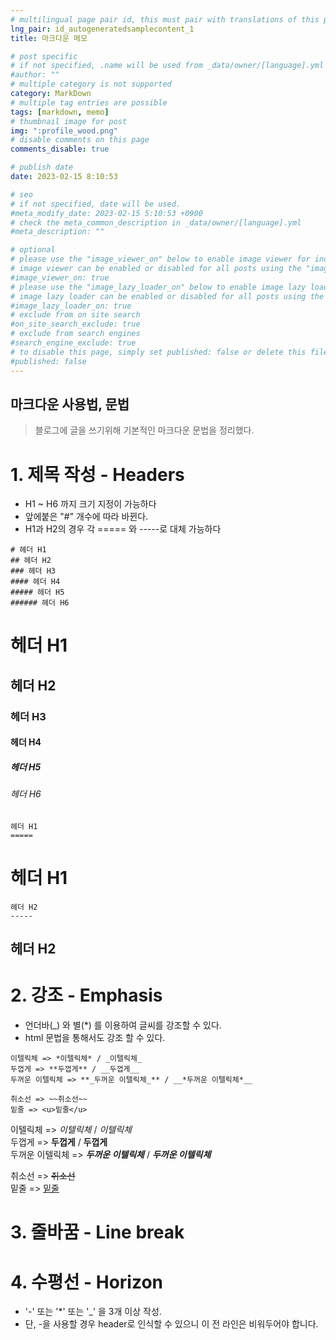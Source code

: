 ```yaml
---
# multilingual page pair id, this must pair with translations of this page. (This name must be unique)
lng_pair: id_autogeneratedsamplecontent_1
title: 마크다운 메모

# post specific
# if not specified, .name will be used from _data/owner/[language].yml
#author: ""
# multiple category is not supported
category: MarkDown
# multiple tag entries are possible
tags: [markdown, memo]
# thumbnail image for post
img: ":profile_wood.png"
# disable comments on this page
comments_disable: true

# publish date
date: 2023-02-15 8:10:53 

# seo
# if not specified, date will be used.
#meta_modify_date: 2023-02-15 5:10:53 +0900
# check the meta_common_description in _data/owner/[language].yml
#meta_description: ""

# optional
# please use the "image_viewer_on" below to enable image viewer for individual pages or posts (_posts/ or [language]/_posts folders).
# image viewer can be enabled or disabled for all posts using the "image_viewer_posts: true" setting in _data/conf/main.yml.
#image_viewer_on: true
# please use the "image_lazy_loader_on" below to enable image lazy loader for individual pages or posts (_posts/ or [language]/_posts folders).
# image lazy loader can be enabled or disabled for all posts using the "image_lazy_loader_posts: true" setting in _data/conf/main.yml.
#image_lazy_loader_on: true
# exclude from on site search
#on_site_search_exclude: true
# exclude from search engines
#search_engine_exclude: true
# to disable this page, simply set published: false or delete this file
#published: false
---
```


<!-- outline-start -->

마크다운 사용법, 문법
-------
>   블로그에 글을 쓰기위해 기본적인 마크다운 문법을 정리했다.
<!-- outline-end -->

# 1.  제목 작성 - Headers

 - H1 ~ H6 까지 크기 지정이 가능하다
 - 앞에붙은 "#" 개수에 따라 바뀐다.
 - H1과 H2의 경우 각 ===== 와 -----로 대체 가능하다

```
# 헤더 H1
## 헤더 H2
### 헤더 H3
#### 헤더 H4
##### 헤더 H5
###### 헤더 H6
```

# 헤더 H1
## 헤더 H2
### 헤더 H3
#### 헤더 H4
##### 헤더 H5
###### 헤더 H6
```
헤더 H1
=====
```

헤더 H1
=====
```
헤더 H2
-----
```

헤더 H2
-----

# 2.  강조 - Emphasis
 - 언더바(_) 와 별(*) 를 이용하여 글씨를 강조할 수 있다.
 - html 문법을 통해서도 강조 할 수 있다.

```
이텔릭체 => *이텔릭체* / _이텔릭체_  
두껍게 => **두껍게** / __두껍게__  
두꺼운 이텔릭체 => **_두꺼운 이텔릭체_** / __*두꺼운 이텔릭체*__  

취소선 => ~~취소선~~
밑줄 => <u>밑줄</u>
```

이텔릭체 => *이텔릭체* / _이텔릭체_  
두껍게 => **두껍게** / __두껍게__  
두꺼운 이텔릭체 => **_두꺼운 이텔릭체_** / __*두꺼운 이텔릭체*__  

취소선 => ~~취소선~~  
밑줄 => <u>밑줄</u>
    
# 3.  줄바꿈 - Line break

# 4.  수평선 - Horizon
- '-' 또는 '*' 또는 '_' 을 3개 이상 작성.
- 단, -을 사용할 경우 header로 인식할 수 있으니 이 전 라인은 비워두어야 합니다.
